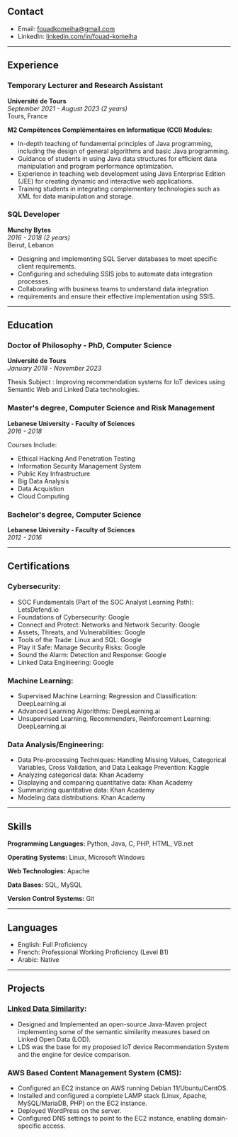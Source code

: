 ## Contact
- Email: [fouadkomeiha@gmail.com](mailto:fouadkomeiha@gmail.com)
- LinkedIn: [linkedin.com/in/fouad-komeiha](https://www.linkedin.com/in/fouad-komeiha)

***

## Experience

### Temporary Lecturer and Research Assistant
**Université de Tours**  
*September 2021 - August 2023 (2 years)*  
Tours, France

**M2 Compétences Complémentaires en Informatique (CCI) Modules:**
- In-depth teaching of fundamental principles of Java programming, including the design of general algorithms and basic Java programming.
- Guidance of students in using Java data structures for efficient data manipulation and program performance optimization.
- Experience in teaching web development using Java Enterprise Edition (JEE) for creating dynamic and interactive web applications.
- Training students in integrating complementary technologies such as XML for data manipulation and storage.

### SQL Developer
**Munchy Bytes**  
*2016 - 2018 (2 years)*  
Beirut, Lebanon

- Designing and implementing SQL Server databases to meet specific client requirements.
- Configuring and scheduling SSIS jobs to automate data integration processes.
- Collaborating with business teams to understand data integration
- requirements and ensure their effective implementation using SSIS.

***

## Education

### Doctor of Philosophy - PhD, Computer Science
**Université de Tours**  
*January 2018 - November 2023*

Thesis Subject : Improving recommendation systems for IoT devices using Semantic Web and Linked Data technologies.

### Master's degree, Computer Science and Risk Management
**Lebanese University - Faculty of Sciences**  
*2016 - 2018*

Courses Include:
- Ethical Hacking And Penetration Testing
- Information Security Management System
- Public Key Infrastructure
- Big Data Analysis
- Data Acquistion
- Cloud Computing

### Bachelor's degree, Computer Science
**Lebanese University - Faculty of Sciences**  
*2012 - 2016*

***

## Certifications

### Cybersecurity:
- SOC Fundamentals (Part of the SOC Analyst Learning Path): LetsDefend.io
- Foundations of Cybersecurity: Google
- Connect and Protect: Networks and Network Security: Google
- Assets, Threats, and Vulnerabilities: Google
- Tools of the Trade: Linux and SQL: Google
- Play it Safe: Manage Security Risks: Google
- Sound the Alarm: Detection and Response: Google
- Linked Data Engineering: Google

### Machine Learning:
- Supervised Machine Learning: Regression and Classification: DeepLearning.ai
- Advanced Learning Algorithms: DeepLearning.ai
- Unsupervised Learning, Recommenders, Reinforcement Learning: DeepLearning.ai

### Data Analysis/Engineering:
- Data Pre-processing Techniques: Handling Missing Values, Categorical Variables, Cross Validation, and Data Leakage Prevention: Kaggle
- Analyzing categorical data: Khan Academy
- Displaying and comparing quantitative data: Khan Academy
- Summarizing quantitative data: Khan Academy
- Modeling data distributions: Khan Academy

***

## Skills

**Programming Languages:**
Python, Java, C, PHP, HTML, VB.net 

**Operating Systems:**
Linux, Microsoft Windows

**Web Technologies:**
Apache

**Data Bases:**
SQL, MySQL

**Version Control Systems:**
Git

***

## Languages
- English: Full Proficiency
- French: Professional Working Proficiency (Level B1)
- Arabic: Native

***

## Projects
### [Linked Data Similarity](https://github.com/FouadKom/lds):
- Designed and Implemented an open-source Java-Maven project implementing some of the semantic similarity measures based on Linked Open Data (LOD).
- LDS was the base for my proposed IoT device Recommendation System and the engine for device comparison.

### AWS Based Content Management System (CMS):
- Configured an EC2 instance on AWS running Debian 11/Ubuntu/CentOS.
- Installed and configured a complete LAMP stack (Linux, Apache, MySQL/MariaDB, PHP) on the EC2 instance.
- Deployed WordPress on the server.
- Configured DNS settings to point to the EC2 instance, enabling domain-specific access.




